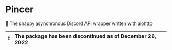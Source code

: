 # Pincer

🚀 The snappy asynchronous Discord API wrapper written with aiohttp

| :exclamation: | The package has been discontinued as of December 26, 2022 |
| ------------- | :-------------------------------------------------------- |

